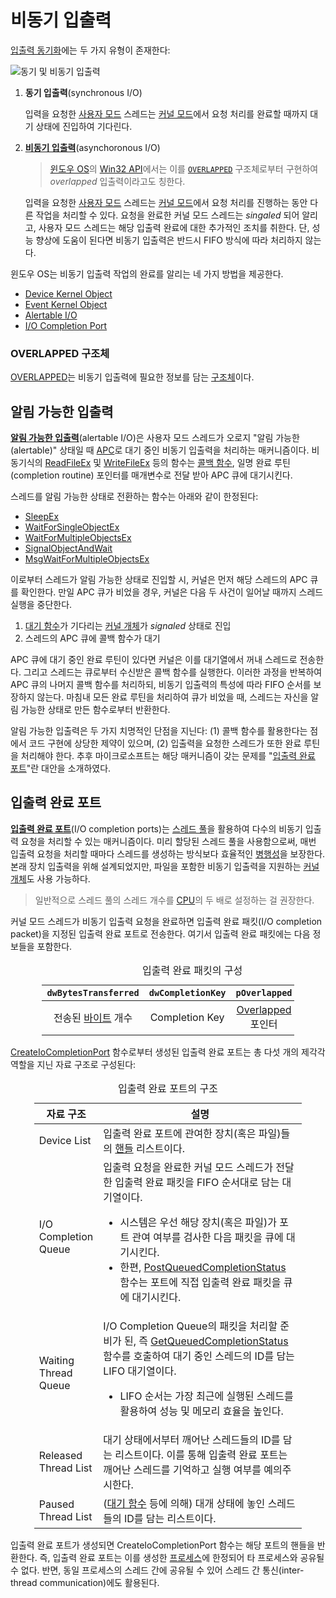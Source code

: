 # 비동기 입출력
[입출력 동기화](https://learn.microsoft.com/en-us/windows/win32/fileio/synchronous-and-asynchronous-i-o)에는 두 가지 유형이 존재한다:

![동기 및 비동기 입출력](https://learn.microsoft.com/en-us/windows/win32/fileio/images/fig2bedit.png)

1. **동기 입출력**(synchronous I/O)

    입력을 요청한 [사용자 모드](Processor.md#사용자-모드) 스레드는 [커널 모드](Processor.md#커널-모드)에서 요청 처리를 완료할 때까지 대기 상태에 진입하여 기다린다.

1. **[비동기 입출력](https://en.wikipedia.org/wiki/Asynchronous_I/O)**(asynchoronous I/O)

    > [윈도우 OS](Windows.md)의 [Win32 API](WinAPI.md)에서는 이를 [`OVERLAPPED`](#overlapped-구조체) 구조체로부터 구현하여 *overlapped* 입출력이라고도 칭한다.

    입력을 요청한 [사용자 모드](Processor.md#사용자-모드) 스레드는 [커널 모드](Processor.md#커널-모드)에서 요청 처리를 진행하는 동안 다른 작업을 처리할 수 있다. 요청을 완료한 커널 모드 스레드는 *singaled* 되어 알리고, 사용자 모드 스레드는 해당 입출력 완료에 대한 추가적인 조치를 취한다. 단, 성능 향상에 도움이 된다면 비동기 입출력은 반드시 FIFO 방식에 따라 처리하지 않는다.

윈도우 OS는 비동기 입출력 작업의 완료를 알리는 네 가지 방법을 제공한다.

* [Device Kernel Object](Driver.md#디바이스-개체)
* [Event Kernel Object](Synchronization.md#이벤트-개체)
* [Alertable I/O](#알림-가능한-입출력)
* [I/O Completion Port](#입출력-완료-포트)

### OVERLAPPED 구조체
[OVERLAPPED](https://learn.microsoft.com/en-us/windows/win32/api/minwinbase/ns-minwinbase-overlapped)는 비동기 입출력에 필요한 정보를 담는 [구조체](C.md#구조체)이다.

## 알림 가능한 입출력
**[알림 가능한 입출력](https://learn.microsoft.com/en-us/windows/win32/fileio/alertable-i-o)**(alertable I/O)은 사용자 모드 스레드가 오로지 "알림 가능한(alertable)" 상태일 때 [APC](Thread.md#비동기-프로시저-호출)로 대기 중인 비동기 입출력을 처리하는 매커니즘이다. 비동기식의 [ReadFileEx](https://learn.microsoft.com/en-us/windows/win32/api/fileapi/nf-fileapi-readfileex) 및 [WriteFileEx](https://learn.microsoft.com/en-us/windows/win32/api/fileapi/nf-fileapi-writefileex) 등의 함수는 [콜백 함수](C.md#콜백-함수), 일명 완료 루틴(completion routine) 포인터를 매개변수로 전달 받아 APC 큐에 대기시킨다.

스레드를 알림 가능한 상태로 전환하는 함수는 아래와 같이 한정된다:

* [SleepEx](https://learn.microsoft.com/en-us/windows/desktop/api/synchapi/nf-synchapi-sleepex)
* [WaitForSingleObjectEx](https://learn.microsoft.com/en-us/windows/desktop/api/synchapi/nf-synchapi-waitforsingleobjectex)
* [WaitForMultipleObjectsEx](https://learn.microsoft.com/en-us/windows/desktop/api/synchapi/nf-synchapi-waitformultipleobjectsex)
* [SignalObjectAndWait](https://learn.microsoft.com/en-us/windows/win32/api/synchapi/nf-synchapi-signalobjectandwait)
* [MsgWaitForMultipleObjectsEx](https://learn.microsoft.com/en-us/windows/desktop/api/winuser/nf-winuser-msgwaitformultipleobjectsex)

이로부터 스레드가 알림 가능한 상태로 진입할 시, 커널은 먼저 해당 스레드의 APC 큐를 확인한다. 만일 APC 큐가 비었을 경우, 커널은 다음 두 사건이 일어날 때까지 스레드 실행을 중단한다.

1. [대기 함수](Synchronization.md#대기-함수)가 기다리는 [커널 개체](Kernel.md#커널-개체)가 *signaled* 상태로 진입
1. 스레드의 APC 큐에 콜백 함수가 대기

APC 큐에 대기 중인 완료 루틴이 있다면 커널은 이를 대기열에서 꺼내 스레드로 전송한다. 그리고 스레드는 큐로부터 수신받은 콜백 함수를 실행한다. 이러한 과정을 반복하여 APC 큐의 나머지 콜백 함수를 처리하되, 비동기 입출력의 특성에 따라 FIFO 순서를 보장하지 않는다. 마침내 모든 완료 루틴을 처리하여 큐가 비었을 때, 스레드는 자신을 알림 가능한 상태로 만든 함수로부터 반환한다.

알림 가능한 입출력은 두 가지 치명적인 단점을 지닌다: (1) 콜백 함수를 활용한다는 점에서 코드 구현에 상당한 제약이 있으며, (2) 입출력을 요청한 스레드가 또한 완료 루틴을 처리해야 한다. 추후 마이크로소프트는 해당 매커니즘이 갖는 문제를 "[입출력 완료 포트](#입출력-완료-포트)"란 대안을 소개하였다.

## 입출력 완료 포트
**[입출력 완료 포트](https://learn.microsoft.com/en-us/windows/win32/fileio/i-o-completion-ports)**(I/O completion ports)는 [스레드 풀](Thread.md#스레드-풀)을 활용하여 다수의 비동기 입출력 요청을  처리할 수 있는 매커니즘이다. 미리 할당된 스레드 풀을 사용함으로써, 매번 입출력 요청을 처리할 때마다 스레드를 생성하는 방식보다 효율적인 [병행성](https://en.wikipedia.org/wiki/Concurrency_(computer_science))을 보장한다. 본래 장치 입출력을 위해 설계되었지만, 파일을 포함한 비동기 입출력을 지원하는 [커널 개체](Kernel.md#커널-개체)도 사용 가능하다.

> 일반적으로 스레드 풀의 스레드 개수를 [CPU](Processor.md#프로세서-코어)의 두 배로 설정하는 걸 권장한다.

커널 모드 스레드가 비동기 입출력 요청을 완료하면 입출력 완료 패킷(I/O completion packet)을 지정된 입출력 완료 포트로 전송한다. 여기서 입출력 완료 패킷에는 다음 정보들을 포함한다.

<table style="width: 80%; margin-left: auto; margin-right: auto;"><caption style="text-align: center;">입출력 완료 패킷의 구성</capation><colgroup><col style="width: 25%;"/><col style="width: 25%;"/><col style="width: 25%;"/><col style="width: 25%;"/></colgroup><thead><tr><th style="text-align: center;"><code>dwBytesTransferred</code></th><th style="text-align: center;"><code>dwCompletionKey</code></th><th style="text-align: center;"><code>pOverlapped</code></th><th style="text-align: center;"><code>dwError</code></th></tr></thead><tbody><tr style="text-align: center;"><td>전송된 <a href="https://en.wikipedia.org/wiki/Byte">바이트</a> 개수</td><td>Completion Key</td><td><a href="#overlapped-구조체">Overlapped</a> 포인터</td><td>오류 코드</td></tr></tbody></table>

[CreateIoCompletionPort](https://learn.microsoft.com/en-us/windows/win32/fileio/createiocompletionport) 함수로부터 생성된 입출력 완료 포트는 총 다섯 개의 제각각 역할을 지닌 자료 구조로 구성된다:

<table style="width: 85%; margin-left: auto; margin-right: auto;"><caption style="caption-side: top;">입출력 완료 포트의 구조</caption><colgroup><col style="width: 20%;"/><col style="width: 80%;"/></colgroup><thead><tr><th style="text-align: center;">자료 구조</th><th style="text-align: center;">설명</th></tr></thead><tbody><tr><td style="text-align: left;">Device List</td><td>입출력 완료 포트에 관여한 장치(혹은 파일)들의 <a href="Process.md#핸들">핸들</a> 리스트이다.</td></tr><tr><td style="text-align: left;">I/O Completion Queue</td><td>입출력 요청을 완료한 커널 모드 스레드가 전달한 입출력 완료 패킷을 FIFO 순서대로 담는 대기열이다.<ul><li>시스템은 우선 해당 장치(혹은 파일)가 포트 관여 여부를 검사한 다음 패킷을 큐에 대기시킨다.</li><li>한편, <a href="https://learn.microsoft.com/en-us/windows/win32/fileio/postqueuedcompletionstatus">PostQueuedCompletionStatus</a> 함수는 포트에 직접 입출력 완료 패킷을 큐에 대기시킨다.</li></ul></td></tr><tr><td style="text-align: left;">Waiting Thread Queue</td><td>I/O Completion Queue의 패킷을 처리할 준비가 된, 즉 <a href="https://learn.microsoft.com/en-us/windows/win32/api/ioapiset/nf-ioapiset-getqueuedcompletionstatus">GetQueuedCompletionStatus</a> 함수를 호출하여 대기 중인 스레드의 ID를 담는 LIFO 대기열이다. <ul><li>LIFO 순서는 가장 최근에 실행된 스레드를 활용하여 성능 및 메모리 효율을 높인다.</li></ul></td></tr><tr><td style="text-align: left;">Released Thread List</td><td>대기 상태에서부터 깨어난 스레드들의 ID를 담는 리스트이다. 이를 통해 입출력 완료 포트는 깨어난 스레드를 기억하고 실행 여부를 예의주시한다.</td></tr><tr><td style="text-align: left;">Paused Thread List</td><td>(<a href="Synchronization.md#대기-함수">대기 함수</a> 등에 의해) 대개 상태에 놓인 스레드들의 ID를 담는 리스트이다.</td></tr></tbody></table>

입출력 완료 포트가 생성되면 CreateIoCompletionPort 함수는 해당 포트의 핸들을 반환한다. 즉, 입출력 완료 포트는 이를 생성한 [프로세스](Process.md)에 한정되어 타 프로세스와 공유될 수 없다. 반면, 동일 프로세스의 스레드 간에 공유될 수 있어 스레드 간 통신(inter-thread communication)에도 활용된다.
